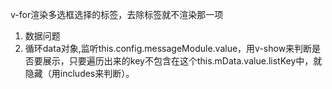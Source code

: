 v-for渲染多选框选择的标签，去除标签就不渲染那一项

1. 数据问题
2. 循环data对象,监听this.config.messageModule.value，用v-show来判断是否要展示，只要遍历出来的key不包含在这个this.mData.value.listKey中，就隐藏（用includes来判断）。